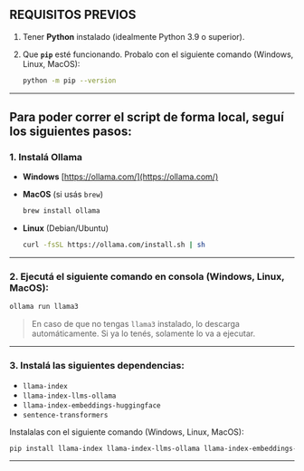 ## REQUISITOS PREVIOS

1. Tener **Python** instalado (idealmente Python 3.9 o superior).
2. Que **`pip`** esté funcionando. Probalo con el siguiente comando (Windows, Linux, MacOS):

   ```bash
   python -m pip --version
   ```

---

## Para poder correr el script de forma local, seguí los siguientes pasos:

### 1. Instalá **Ollama**

* **Windows**
  [https://ollama.com/](https://ollama.com/)

* **MacOS** (si usás `brew`)

  ```bash
  brew install ollama
  ```

* **Linux** (Debian/Ubuntu)

  ```bash
  curl -fsSL https://ollama.com/install.sh | sh
  ```

---

### 2. Ejecutá el siguiente comando en consola (Windows, Linux, MacOS):

```bash
ollama run llama3
```

> En caso de que no tengas `llama3` instalado, lo descarga automáticamente.
> Si ya lo tenés, solamente lo va a ejecutar.

---

### 3. Instalá las siguientes dependencias:

* `llama-index`
* `llama-index-llms-ollama`
* `llama-index-embeddings-huggingface`
* `sentence-transformers`

Instalalas con el siguiente comando (Windows, Linux, MacOS):

```bash
pip install llama-index llama-index-llms-ollama llama-index-embeddings-huggingface sentence-transformers
```

---
